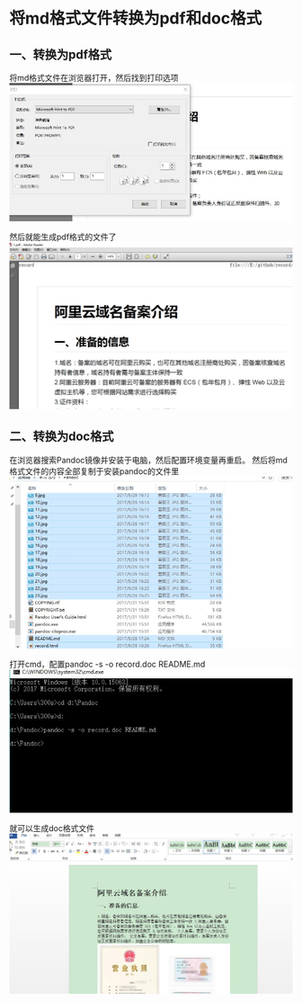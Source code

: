 # 将md格式文件转换为pdf和doc格式

## 一、转换为pdf格式

将md格式文件在浏览器打开，然后找到打印选项
![](1.jpg)

然后就能生成pdf格式的文件了
![](2.jpg)

## 二、转换为doc格式

在浏览器搜索Pandoc镜像并安装于电脑，然后配置环境变量再重启。
然后将md格式文件的内容全部复制于安装pandoc的文件里
![](3.jpg)

打开cmd，配置pandoc -s -o record.doc README.md
![](4.jpg)

就可以生成doc格式文件
![](5.jpg)
